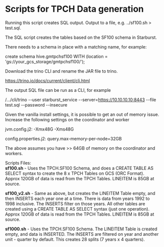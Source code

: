 # Scripts for TPCH Data generation

Running this script creates SQL output. Output to a file, e.g. ../sf100.sh > test.sql.

The SQL script creates the tables based on the SF100 schema in Starburst.

There needs to a schema in place with a matching name, for example:

create schema hive.gmtpchsf100 WITH (location = 'gs://your_gcs_storage/gmtpchsf100/');

Download the trino CLI and rename the JAR file to trino.

https://trino.io/docs/current/client/cli.html

The output SQL file can be run as a CLI, for example 

/.../cli/trino --user starburst_service  --server=https://10.10.10.10:8443 --file test.sql --password --insecure 

Given the vanilla install settings, it is possible to get an out of memory issue.
Increase the following settings on the coordinator and worker

jvm.config.j2:
-Xmx48G
-Xms48G

config.properties.j2:
query.max-memory-per-node=32GB

The above assumes you have >> 64GB of memory on the coordinator and workers.

Scripts Files:</br>
**sf100.sh** - Uses the TPCH.SF100 Schema, and does a CREATE TABLE AS SELECT syntax to create the 8 x TPCH Tables on GCS (ORC Format). Approx 120GB of data is read from the TPCH Tables. LINEITEM is 85GB at source.</br>

**sf100_v2.sh** - Same as above, but creates the LINEITEM Table empty, and then INSERTS each year one at a time. There is data from years 1992 to 1998 inclusive. The INSERTS filter on those years. All other tables are created using a CREATE TABLE AS SELECT syntax (just one operation). Approx 120GB of data is read from the TPCH Tables. LINEITEM is 85GB at source.</br>

**sf1000.sh** - Uses the TPCH.SF100 Schema. The LINEITEM Table is created empty, and data is INSERTED. The INSERTS are filtered on year and another unit - quarter by default. This creates 28 splits (7 years x 4 quarters).  </br>
